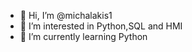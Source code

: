 - 👋 Hi, I’m @michalakis1
- 👀 I’m interested in Python,SQL and HMI
- 🌱 I’m currently learning Python 

<!---
michalakis1/michalakis1 is a ✨ special ✨ repository because its `README.md` (this file) appears on your GitHub profile.
You can click the Preview link to take a look at your changes.
--->
